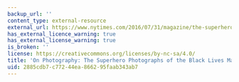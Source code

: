 ```yaml
---
backup_url: ''
content_type: external-resource
external_url: https://www.nytimes.com/2016/07/31/magazine/the-superhero-photographs-of-the-black-lives-matter-movement.html
has_external_licence_warning: true
has_external_license_warning: true
is_broken: ''
license: https://creativecommons.org/licenses/by-nc-sa/4.0/
title: 'On Photography: The Superhero Photographs of the Black Lives Matter Movement'
uid: 2885cdb7-c772-44ea-8662-95faab343ab7
---
```

